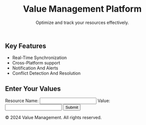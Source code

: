 <!DOCTYPE html>
<html lang="en">
<head>
  <meta charset="UTF-8">
  <meta name="viewport" content="width=device-width, initial-scale=1.0">
  <title>Value Management</title>
  <link rel="stylesheet" href="style.css">
</head>
<body>
  <header>
    <h1>Value Management Platform</h1>
    <p>Optimize and track your resources effectively.</p>
  </header>
  <main>
    <section>
      <h2>Key Features</h2>
      <ul>
        <li>Real-Time Synchronization</li>
        <li>Cross-Platform support</li>
        <li>Notification And Alerts</li>
        <li>Conflict Detection And Resolution</li>
      </ul>
    </section>
    <section>
      <h2>Enter Your Values</h2>
      <form id="valueForm">
        <label for="resource">Resource Name:</label>
        <input type="text" id="resource" name="resource" required>
        <label for="value">Value:</label>
        <input type="number" id="value" name="value" required>
        <button type="submit">Submit</button>
      </form>
      <div id="output"></div>
    </section>
  </main>
  <footer>
    <p>&copy; 2024 Value Management. All rights reserved.</p>
  </footer>
  <script src="script.js"></script>
</body>
</html>
